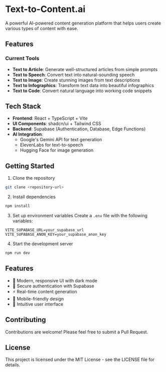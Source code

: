 # Text-to-Content.ai

A powerful AI-powered content generation platform that helps users create various types of content with ease.

## Features

### Current Tools
- **Text to Article**: Generate well-structured articles from simple prompts
- **Text to Speech**: Convert text into natural-sounding speech
- **Text to Image**: Create stunning images from text descriptions
- **Text to Infographics**: Transform text data into beautiful infographics
- **Text to Code**: Convert natural language into working code snippets

## Tech Stack

- **Frontend**: React + TypeScript + Vite
- **UI Components**: shadcn/ui + Tailwind CSS
- **Backend**: Supabase (Authentication, Database, Edge Functions)
- **AI Integration**: 
  - Google's Gemini API for text generation
  - ElevenLabs for text-to-speech
  - Hugging Face for image generation

## Getting Started

1. Clone the repository
```bash
git clone <repository-url>
```

2. Install dependencies
```bash
npm install
```

3. Set up environment variables
Create a `.env` file with the following variables:
```
VITE_SUPABASE_URL=your_supabase_url
VITE_SUPABASE_ANON_KEY=your_supabase_anon_key
```

4. Start the development server
```bash
npm run dev
```

## Features

- 🎨 Modern, responsive UI with dark mode
- 🔐 Secure authentication with Supabase
- ⚡ Real-time content generation
- 📱 Mobile-friendly design
- 🎯 Intuitive user interface

## Contributing

Contributions are welcome! Please feel free to submit a Pull Request.

## License

This project is licensed under the MIT License - see the LICENSE file for details.